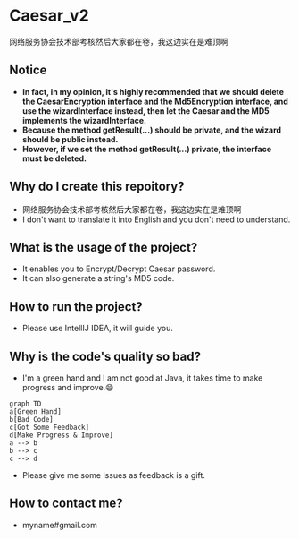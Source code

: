 # Caesar_v2
网络服务协会技术部考核然后大家都在卷，我这边实在是难顶啊
## Notice
- **In fact, in my opinion, it's highly recommended that we should delete the CaesarEncryption interface and the Md5Encryption interface, and use the wizardInterface instead, then let the Caesar and the MD5 implements the wizardInterface.**
- **Because the method getResult(...) should be private, and the wizard should be public instead.**
- **However, if we set the method getResult(...) private, the interface must be deleted.**
## Why do I create this repoitory?
- 网络服务协会技术部考核然后大家都在卷，我这边实在是难顶啊
- I don't want to translate it into English and you don't need to understand.
## What is the usage of the project?
- It enables you to Encrypt/Decrypt Caesar password.
- It can also generate a string's MD5 code.
## How to run the project?
- Please use IntellIJ IDEA, it will guide you.
## Why is the code's quality so bad?
- I'm a green hand and I am not good at Java, it takes time to make progress and improve.:sweat_smile:
```mermaid
graph TD
a[Green Hand]
b[Bad Code]
c[Got Some Feedback]
d[Make Progress & Improve]
a --> b
b --> c
c --> d
```
- Please give me some issues as feedback is a gift.
## How to contact me?
- myname#gmail.com

